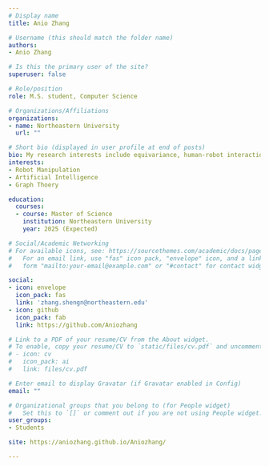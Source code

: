 ```yaml
---
# Display name
title: Anio Zhang

# Username (this should match the folder name)
authors:
- Anio Zhang

# Is this the primary user of the site?
superuser: false

# Role/position
role: M.S. student, Computer Science

# Organizations/Affiliations
organizations:
- name: Northeastern University
  url: ""

# Short bio (displayed in user profile at end of posts)
bio: My research interests include equivariance, human-robot interaction, optimization, computer vision.
interests:
- Robot Manipulation
- Artificial Intelligence
- Graph Thoery

education:
  courses:
  - course: Master of Science
    institution: Northeastern University
    year: 2025 (Expected)

# Social/Academic Networking
# For available icons, see: https://sourcethemes.com/academic/docs/page-builder/#icons
#   For an email link, use "fas" icon pack, "envelope" icon, and a link in the
#   form "mailto:your-email@example.com" or "#contact" for contact widget.

social:
- icon: envelope
  icon_pack: fas
  link: 'zhang.shengn@northeastern.edu'
- icon: github
  icon_pack: fab
  link: https://github.com/Aniozhang

# Link to a PDF of your resume/CV from the About widget.
# To enable, copy your resume/CV to `static/files/cv.pdf` and uncomment the lines below.
# - icon: cv
#   icon_pack: ai
#   link: files/cv.pdf

# Enter email to display Gravatar (if Gravatar enabled in Config)
email: ""

# Organizational groups that you belong to (for People widget)
#   Set this to `[]` or comment out if you are not using People widget.
user_groups:
- Students

site: https://aniozhang.github.io/Aniozhang/

---
```


